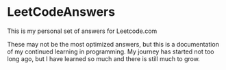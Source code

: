 # LeetCodeAnswers
This is my personal set of answers for Leetcode.com

These may not be the most optimized answers, but this is a documentation of my continued learning in programming.
My journey has started not too long ago, but I have learned so much and there is still much to grow.
